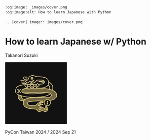 ```{eval-rst}
:og:image: _images/cover.png
:og:image:alt: How to learn Japanese with Python

.. |cover| image:: images/cover.png
```

# How to learn **Japanese** w/ **Python**

Takanori Suzuki

![PyCon Taiwan logo](images/pycontw-logo.jpg)

PyCon Taiwan 2024 / 2024 Sep 21
